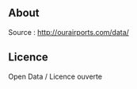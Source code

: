 

About
-----

Source : http://ourairports.com/data/


Licence
-------

Open Data / Licence ouverte
